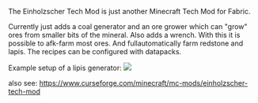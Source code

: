 The Einholzscher Tech Mod is just another Minecraft Tech Mod for Fabric.

Currently just adds a coal generator and an ore grower which can "grow" ores from smaller bits of the mineral. Also adds a wrench. With this it is possible to afk-farm most ores. And fullautomatically farm redstone and lapis. The recipes can be configured with datapacks.

Example setup of a lipis generator:
![](https://github.com/Albert-Einholz/Einholzscher-Tech-Mod/blob/master/media/description/gif/trailer.gif)

also see: https://www.curseforge.com/minecraft/mc-mods/einholzscher-tech-mod
